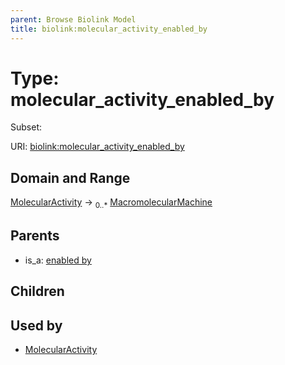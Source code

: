 ```yaml
---
parent: Browse Biolink Model
title: biolink:molecular_activity_enabled_by
---
```


# Type: molecular_activity_enabled_by

Subset:




URI: [biolink:molecular_activity_enabled_by](https://w3id.org/biolink/vocab/molecular_activity_enabled_by)

## Domain and Range

[MolecularActivity](MolecularActivity.md) ->  <sub>0..*</sub> [MacromolecularMachine](MacromolecularMachine.md)

## Parents

 *  is_a: [enabled by](enabled_by.md)

## Children


## Used by

 * [MolecularActivity](MolecularActivity.md)
